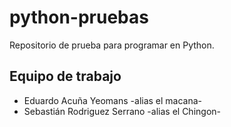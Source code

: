# python-pruebas

Repositorio de prueba para programar en Python.

## Equipo de trabajo

- Eduardo Acuña Yeomans -alias el macana-
- Sebastián Rodriguez Serrano  -alias el Chingon-
